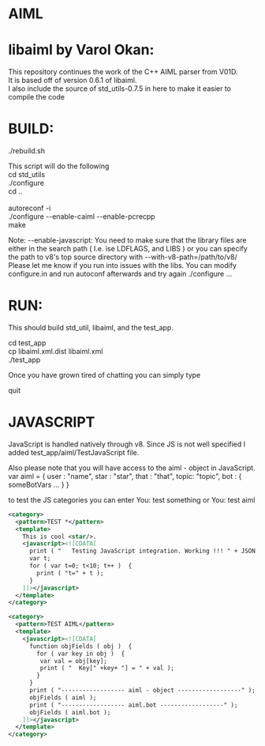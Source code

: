 AIML
=======

libaiml by Varol Okan:
=======================

This repository continues the work of the C++ AIML parser from V01D.<br>
It is based off of version 0.6.1 of libaiml.<br>
I also include the source of std_utils-0.7.5 in here to make it easier to compile the code<p>

BUILD:
======

./rebuild.sh

This script will do the following<br>
  cd std_utils<br>
  ./configure <br>
  cd ..<br>
<br>
  autoreconf -i<br>
  ./configure --enable-caiml --enable-pcrecpp<br>
  make<br>


Note: --enable-javascript: You need to make sure that the library files are either in the search path ( I.e. ise LDFLAGS, and LIBS ) or you can specify the path to v8's top source directory with --with-v8-path=/path/to/v8/
Please let me know if you run into issues with the libs. You can modify configure.in and run autoconf afterwards and try again ./configure ...


RUN:
====

This should build std_util, libaiml, and the test_app.<p>

cd test_app<br>
cp libaiml.xml.dist libaiml.xml<br>
./test_app<p>

Once you have grown tired of chatting you can simply type

quit


JAVASCRIPT
==========

JavaScript is handled natively through v8. Since JS is not well specified I added test_app/aiml/TestJavaScript file.

Also please note that you will have access to the aiml - object in JavaScript. 
  var aiml = { 
    user : "name",
    star : "star",
    that : "that",
    topic: "topic",
    bot  : {
      someBotVars ...
    }
  }

to test the JS categories you can enter 
You: test something
or
You: test aiml

```xml
<category>
  <pattern>TEST *</pattern>
  <template>
    This is cool <star/>.
    <javascript><![CDATA[
      print ( "   Testing JavaScript integration. Working !!! " + JSON.stringify ( aiml ) );
      var t;
      for ( var t=0; t<10; t++ )  {
        print ( "t=" + t );
      }
    ]]></javascript>
  </template>
</category>

<category>
  <pattern>TEST AIML</pattern>
  <template>
    <javascript><![CDATA[
      function objFields ( obj )  {
        for ( var key in obj )  {
         var val = obj[key];
         print ( "  Key[" +key+ "] = " + val );
        }
      }
      print ( "------------------ aiml - object ------------------" );
      objFields ( aiml );
      print ( "------------------ aiml.bot ------------------" );
      objFields ( aiml.bot );
    ]]></javascript>
  </template>
</category>
```

